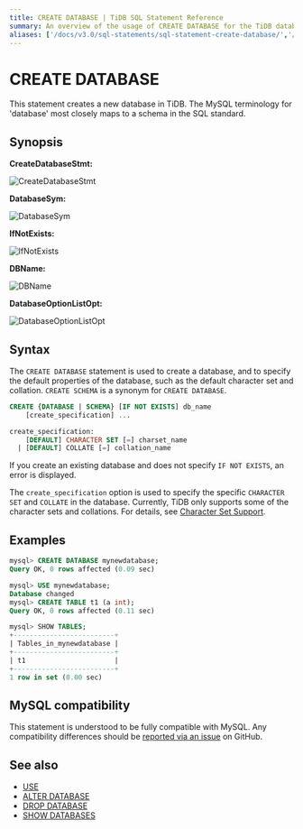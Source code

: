 ```yaml
---
title: CREATE DATABASE | TiDB SQL Statement Reference
summary: An overview of the usage of CREATE DATABASE for the TiDB database.
aliases: ['/docs/v3.0/sql-statements/sql-statement-create-database/','/docs/v3.0/reference/sql/statements/create-database/']
---
```


# CREATE DATABASE

This statement creates a new database in TiDB. The MySQL terminology for 'database' most closely maps to a schema in the SQL standard.

## Synopsis

**CreateDatabaseStmt:**

![CreateDatabaseStmt](https://docs-download.pingcap.com/media/images/docs/sqlgram/CreateDatabaseStmt.png)

**DatabaseSym:**

![DatabaseSym](https://docs-download.pingcap.com/media/images/docs/sqlgram/DatabaseSym.png)

**IfNotExists:**

![IfNotExists](https://docs-download.pingcap.com/media/images/docs/sqlgram/IfNotExists.png)

**DBName:**

![DBName](https://docs-download.pingcap.com/media/images/docs/sqlgram/DBName.png)

**DatabaseOptionListOpt:**

![DatabaseOptionListOpt](https://docs-download.pingcap.com/media/images/docs/sqlgram/DatabaseOptionListOpt.png)

## Syntax

The `CREATE DATABASE` statement is used to create a database, and to specify the default properties of the database, such as the default character set and collation. `CREATE SCHEMA` is a synonym for `CREATE DATABASE`.

```sql
CREATE {DATABASE | SCHEMA} [IF NOT EXISTS] db_name
    [create_specification] ...

create_specification:
    [DEFAULT] CHARACTER SET [=] charset_name
  | [DEFAULT] COLLATE [=] collation_name
```

If you create an existing database and does not specify `IF NOT EXISTS`, an error is displayed.

The `create_specification` option is used to specify the specific `CHARACTER SET` and `COLLATE` in the database. Currently, TiDB only supports some of the character sets and collations. For details, see [Character Set Support](/character-set-and-collation.md).

## Examples

```sql
mysql> CREATE DATABASE mynewdatabase;
Query OK, 0 rows affected (0.09 sec)

mysql> USE mynewdatabase;
Database changed
mysql> CREATE TABLE t1 (a int);
Query OK, 0 rows affected (0.11 sec)

mysql> SHOW TABLES;
+-------------------------+
| Tables_in_mynewdatabase |
+-------------------------+
| t1                      |
+-------------------------+
1 row in set (0.00 sec)
```

## MySQL compatibility

This statement is understood to be fully compatible with MySQL. Any compatibility differences should be [reported via an issue](https://github.com/pingcap/tidb/issues/new/choose) on GitHub.

## See also

* [USE](/sql-statements/sql-statement-use.md)
* [ALTER DATABASE](/sql-statements/sql-statement-alter-database.md)
* [DROP DATABASE](/sql-statements/sql-statement-drop-database.md)
* [SHOW DATABASES](/sql-statements/sql-statement-show-databases.md)
